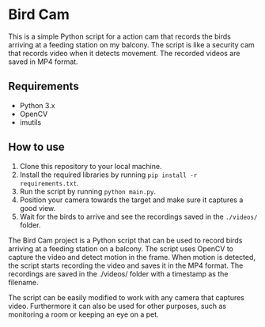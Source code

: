 # Bird Cam

This is a simple Python script for a action cam that records the birds arriving at a feeding station on my balcony. The script is like a security cam that records video when it detects movement. The recorded videos are saved in MP4 format.

## Requirements

- Python 3.x
- OpenCV
- imutils

## How to use

1. Clone this repository to your local machine.
2. Install the required libraries by running `pip install -r requirements.txt`.
3. Run the script by running `python main.py`.
4. Position your camera towards the target and make sure it captures a good view.
5. Wait for the birds to arrive and see the recordings saved in the `./videos/` folder.


The Bird Cam project is a Python script that can be used to record birds arriving at a feeding station on a balcony. The script uses OpenCV to capture the video and detect motion in the frame. When motion is detected, the script starts recording the video and saves it in the MP4 format. The recordings are saved in the ./videos/ folder with a timestamp as the filename.

The script can be easily modified to work with any camera that captures video. Furthermore it can also be used for other purposes, such as monitoring a room or keeping an eye on a pet.
